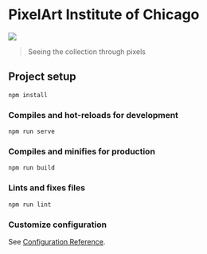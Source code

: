 # PixelArt Institute of Chicago
<img align="center" src="https://github.com/PoorBillyPilgrim/iiif-pixel-art/blob/gt/src/assets/iiif-pixel-art.gif">

> Seeing the collection through pixels


## Project setup
```
npm install
```

### Compiles and hot-reloads for development
```
npm run serve
```

### Compiles and minifies for production
```
npm run build
```

### Lints and fixes files
```
npm run lint
```

### Customize configuration
See [Configuration Reference](https://cli.vuejs.org/config/).

